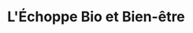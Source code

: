---
title: "L'Échoppe Bio et Bien-être"
url: /chateauroux/lechoppe-bio-et-bien-etre/
shop: Supermarkt
---